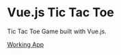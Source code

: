 # Vue.js Tic Tac Toe

Tic Tac Toe Game built with Vue.js.

[Working App](https://jsnspr-vue-tic-tac-toe-game.herokuapp.com/)
